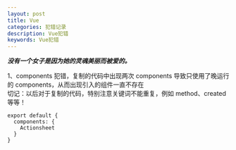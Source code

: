 ```yaml
---
layout: post
title: Vue
categories: 犯错记录
description: Vue犯错
keywords: Vue犯错
---
```


***没有一个女子是因为她的灵魂美丽而被爱的。***

1、components 犯错，复制的代码中出现两次 components 导致只使用了晚运行的 components，从而出现引入的组件一直不存在  
切记：以后对于复制的代码，特别注意关键词不能重复，例如 method、created 等等！
```
export default {
  components: {
    Actionsheet
  }
}
```


